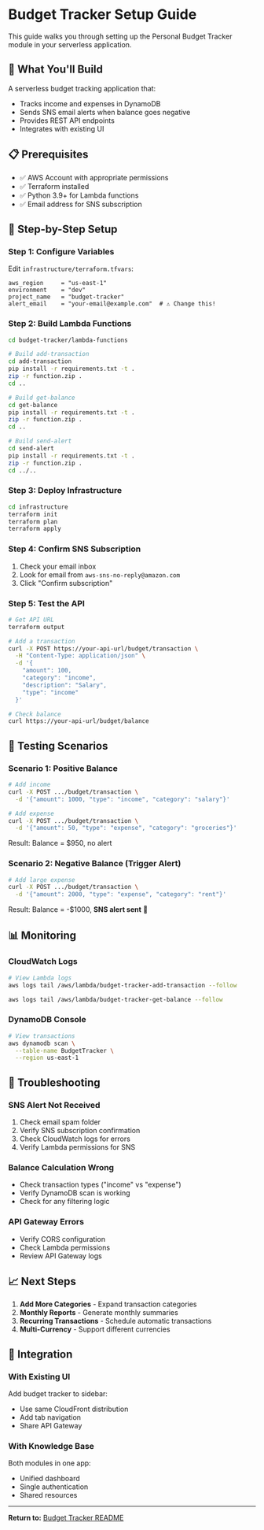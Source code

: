 # Budget Tracker Setup Guide

This guide walks you through setting up the Personal Budget Tracker module in your serverless application.

## 🎯 What You'll Build

A serverless budget tracking application that:
- Tracks income and expenses in DynamoDB
- Sends SNS email alerts when balance goes negative
- Provides REST API endpoints
- Integrates with existing UI

## 📋 Prerequisites

- ✅ AWS Account with appropriate permissions
- ✅ Terraform installed
- ✅ Python 3.9+ for Lambda functions
- ✅ Email address for SNS subscription

## 🚀 Step-by-Step Setup

### Step 1: Configure Variables

Edit `infrastructure/terraform.tfvars`:

```hcl
aws_region     = "us-east-1"
environment    = "dev"
project_name   = "budget-tracker"
alert_email    = "your-email@example.com"  # ⚠️ Change this!
```

### Step 2: Build Lambda Functions

```bash
cd budget-tracker/lambda-functions

# Build add-transaction
cd add-transaction
pip install -r requirements.txt -t .
zip -r function.zip .
cd ..

# Build get-balance
cd get-balance
pip install -r requirements.txt -t .
zip -r function.zip .
cd ..

# Build send-alert
cd send-alert
pip install -r requirements.txt -t .
zip -r function.zip .
cd ../..
```

### Step 3: Deploy Infrastructure

```bash
cd infrastructure
terraform init
terraform plan
terraform apply
```

### Step 4: Confirm SNS Subscription

1. Check your email inbox
2. Look for email from `aws-sns-no-reply@amazon.com`
3. Click "Confirm subscription"

### Step 5: Test the API

```bash
# Get API URL
terraform output

# Add a transaction
curl -X POST https://your-api-url/budget/transaction \
  -H "Content-Type: application/json" \
  -d '{
    "amount": 100,
    "category": "income",
    "description": "Salary",
    "type": "income"
  }'

# Check balance
curl https://your-api-url/budget/balance
```

## 🧪 Testing Scenarios

### Scenario 1: Positive Balance

```bash
# Add income
curl -X POST .../budget/transaction \
  -d '{"amount": 1000, "type": "income", "category": "salary"}'

# Add expense
curl -X POST .../budget/transaction \
  -d '{"amount": 50, "type": "expense", "category": "groceries"}'
```

Result: Balance = $950, no alert

### Scenario 2: Negative Balance (Trigger Alert)

```bash
# Add large expense
curl -X POST .../budget/transaction \
  -d '{"amount": 2000, "type": "expense", "category": "rent"}'
```

Result: Balance = -$1000, **SNS alert sent** 📧

## 📊 Monitoring

### CloudWatch Logs

```bash
# View Lambda logs
aws logs tail /aws/lambda/budget-tracker-add-transaction --follow

aws logs tail /aws/lambda/budget-tracker-get-balance --follow
```

### DynamoDB Console

```bash
# View transactions
aws dynamodb scan \
  --table-name BudgetTracker \
  --region us-east-1
```

## 🐛 Troubleshooting

### SNS Alert Not Received

1. Check email spam folder
2. Verify SNS subscription confirmation
3. Check CloudWatch logs for errors
4. Verify Lambda permissions for SNS

### Balance Calculation Wrong

- Check transaction types ("income" vs "expense")
- Verify DynamoDB scan is working
- Check for any filtering logic

### API Gateway Errors

- Verify CORS configuration
- Check Lambda permissions
- Review API Gateway logs

## 📈 Next Steps

1. **Add More Categories** - Expand transaction categories
2. **Monthly Reports** - Generate monthly summaries
3. **Recurring Transactions** - Schedule automatic transactions
4. **Multi-Currency** - Support different currencies

## 🔗 Integration

### With Existing UI

Add budget tracker to sidebar:
- Use same CloudFront distribution
- Add tab navigation
- Share API Gateway

### With Knowledge Base

Both modules in one app:
- Unified dashboard
- Single authentication
- Shared resources

---

**Return to:** [Budget Tracker README](./README.md)

